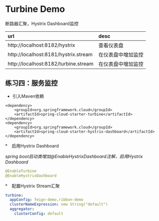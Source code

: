 # Turbine Demo

断路器汇聚，Hystrix Dashboard监控

|url|desc|  
|:---|:---|    
|http://localhost:8182/hystrix|查看仪表盘|
|http://localhost:8181/hystrix.stream|在仪表盘中增加监控|  
|http://localhost:8182/turbine.stream|在仪表盘中增加监控|  

## 练习四：服务监控

* 引入Maven依赖  

``` maven
<dependency>
    <groupId>org.springframework.cloud</groupId>
    <artifactId>spring-cloud-starter-turbine</artifactId>
</dependency>
<dependency>
    <groupId>org.springframework.cloud</groupId>
    <artifactId>spring-cloud-starter-hystrix-dashboard</artifactId>
</dependency>
```  

*　启用Hystrix Dashboard

_spring boot启动类增加@EnableHystrixDashboard注解，启用Hystrix Dashboard_  

``` java
@EnableTurbine
@EnableHystrixDashboard
```

*　配置Hystrix Stream汇聚

``` yaml
turbine:
  appConfig: feign-demo,ribbon-demo
  clusterNameExpression: new String("default")
  aggregator:
    clusterConfig: default
```
